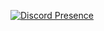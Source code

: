 [![Discord Presence](https://lanyard-profile-readme.vercel.app/api/710268763844640839)](https://discord.com/users/710268763844640839)
